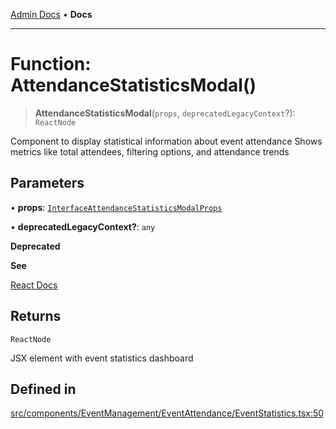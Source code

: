 [Admin Docs](/) • **Docs**

***

# Function: AttendanceStatisticsModal()

> **AttendanceStatisticsModal**(`props`, `deprecatedLegacyContext`?): `ReactNode`

Component to display statistical information about event attendance
Shows metrics like total attendees, filtering options, and attendance trends

## Parameters

• **props**: [`InterfaceAttendanceStatisticsModalProps`](../../InterfaceEvents/interfaces/InterfaceAttendanceStatisticsModalProps.md)

• **deprecatedLegacyContext?**: `any`

**Deprecated**

**See**

[React Docs](https://legacy.reactjs.org/docs/legacy-context.html#referencing-context-in-lifecycle-methods)

## Returns

`ReactNode`

JSX element with event statistics dashboard

## Defined in

[src/components/EventManagement/EventAttendance/EventStatistics.tsx:50](https://github.com/PalisadoesFoundation/talawa-admin/blob/main/src/components/EventManagement/EventAttendance/EventStatistics.tsx#L50)
